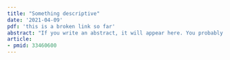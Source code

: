 ```yaml
---
title: "Something descriptive"
date: '2021-04-09'
pdf: 'this is a broken link so far'
abstract: "If you write an abstract, it will appear here. You probably don't want to make it too long. We don't have space for images (yet?) as I'm assuming nobody wants to make up new images just for reviews. Hey, did you know coffee is excellent and rain is wonderful?"
article:
- pmid: 33460600
---
```

